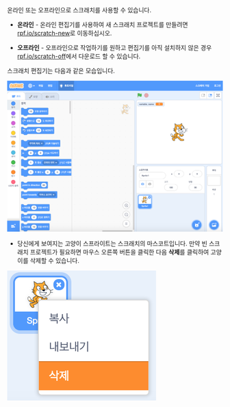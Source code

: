 온라인 또는 오프라인으로 스크래치를 사용할 수 있습니다.

+ **온라인** - 온라인 편집기를 사용하여 새 스크래치 프로젝트를 만들려면 <a href="https://rpf.io/scratch-new" target="_blank">rpf.io/scratch-new</a>로 이동하십시오.

+ **오프라인** - 오프라인으로 작업하기를 원하고 편집기를 아직 설치하지 않은 경우 <a href="https://rpf.io/scratch-off" target="_blank">rpf.io/scratch-off</a>에서 다운로드 할 수 있습니다.

스크래치 편집기는 다음과 같은 모습입니다.

![스크린샷](images/scratch-editor.png)

+ 당신에게 보여지는 고양이 스프라이트는 스크래치의 마스코트입니다. 만약 빈 스크래치 프로젝트가 필요하면 마우스 오른쪽 버튼을 클릭한 다음 **삭제**를 클릭하여 고양이를 삭제할 수 있습니다.

![스크린샷](images/delete.png)